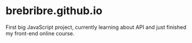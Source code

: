 # brebribre.github.io

First big JavaScript project, currently learning about API and just finished my front-end online course.
